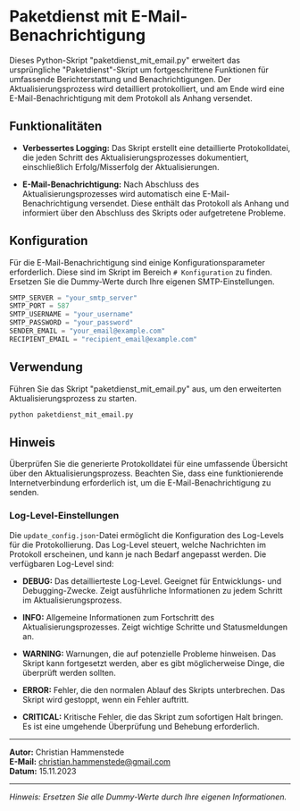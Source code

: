 # Paketdienst mit E-Mail-Benachrichtigung

Dieses Python-Skript "paketdienst_mit_email.py" erweitert das ursprüngliche "Paketdienst"-Skript um fortgeschrittene Funktionen für umfassende Berichterstattung und Benachrichtigungen. Der Aktualisierungsprozess wird detailliert protokolliert, und am Ende wird eine E-Mail-Benachrichtigung mit dem Protokoll als Anhang versendet.

## Funktionalitäten

- **Verbessertes Logging:** Das Skript erstellt eine detaillierte Protokolldatei, die jeden Schritt des Aktualisierungsprozesses dokumentiert, einschließlich Erfolg/Misserfolg der Aktualisierungen.

- **E-Mail-Benachrichtigung:** Nach Abschluss des Aktualisierungsprozesses wird automatisch eine E-Mail-Benachrichtigung versendet. Diese enthält das Protokoll als Anhang und informiert über den Abschluss des Skripts oder aufgetretene Probleme.

## Konfiguration

Für die E-Mail-Benachrichtigung sind einige Konfigurationsparameter erforderlich. Diese sind im Skript im Bereich `# Konfiguration` zu finden. Ersetzen Sie die Dummy-Werte durch Ihre eigenen SMTP-Einstellungen.

```python
SMTP_SERVER = "your_smtp_server"
SMTP_PORT = 587
SMTP_USERNAME = "your_username"
SMTP_PASSWORD = "your_password"
SENDER_EMAIL = "your_email@example.com"
RECIPIENT_EMAIL = "recipient_email@example.com"
```
## Verwendung

Führen Sie das Skript "paketdienst_mit_email.py" aus, um den erweiterten Aktualisierungsprozess zu starten.

```bash
python paketdienst_mit_email.py
```

## Hinweis

Überprüfen Sie die generierte Protokolldatei für eine umfassende Übersicht über den Aktualisierungsprozess. Beachten Sie, dass eine funktionierende Internetverbindung erforderlich ist, um die E-Mail-Benachrichtigung zu senden.


### Log-Level-Einstellungen

Die `update_config.json`-Datei ermöglicht die Konfiguration des Log-Levels für die Protokollierung. Das Log-Level steuert, welche Nachrichten im Protokoll erscheinen, und kann je nach Bedarf angepasst werden. Die verfügbaren Log-Level sind:

- **DEBUG:** Das detaillierteste Log-Level. Geeignet für Entwicklungs- und Debugging-Zwecke. Zeigt ausführliche Informationen zu jedem Schritt im Aktualisierungsprozess.

- **INFO:** Allgemeine Informationen zum Fortschritt des Aktualisierungsprozesses. Zeigt wichtige Schritte und Statusmeldungen an.

- **WARNING:** Warnungen, die auf potenzielle Probleme hinweisen. Das Skript kann fortgesetzt werden, aber es gibt möglicherweise Dinge, die überprüft werden sollten.

- **ERROR:** Fehler, die den normalen Ablauf des Skripts unterbrechen. Das Skript wird gestoppt, wenn ein Fehler auftritt.

- **CRITICAL:** Kritische Fehler, die das Skript zum sofortigen Halt bringen. Es ist eine umgehende Überprüfung und Behebung erforderlich.


---

**Autor:** Christian Hammenstede  
**E-Mail:** christian.hammenstede@gmail.com  
**Datum:** 15.11.2023

--- 

*Hinweis: Ersetzen Sie alle Dummy-Werte durch Ihre eigenen Informationen.*
